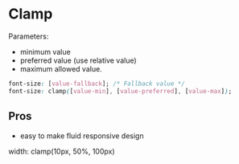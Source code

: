 


# Clamp
Parameters: 
* minimum value 
* preferred value (use relative value)
* maximum allowed value.


```css
font-size: [value-fallback]; /* Fallback value */
font-size: clamp([value-min], [value-preferred], [value-max]);
```

## Pros
* easy to make fluid responsive design


width: clamp(10px, 50%, 100px)
